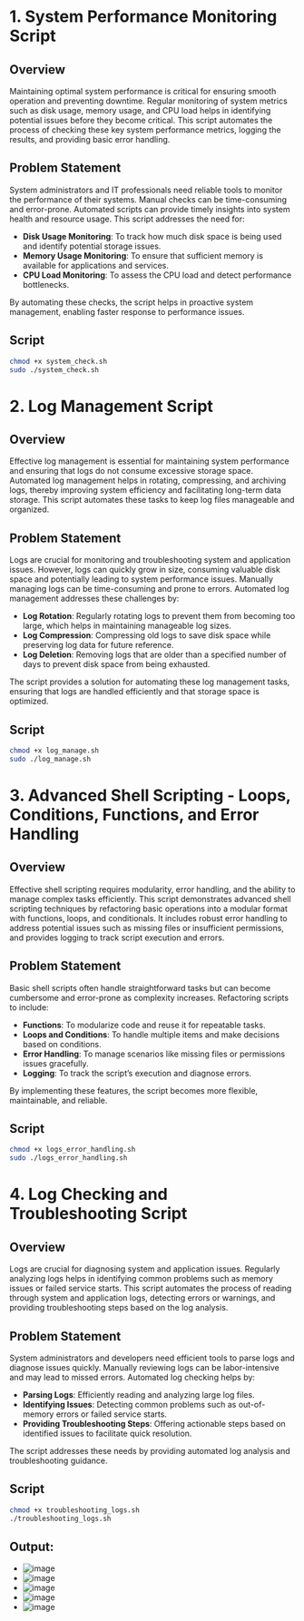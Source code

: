 # 1. System Performance Monitoring Script

## Overview

Maintaining optimal system performance is critical for ensuring smooth operation and preventing downtime. Regular monitoring of system metrics such as disk usage, memory usage, and CPU load helps in identifying potential issues before they become critical. This script automates the process of checking these key system performance metrics, logging the results, and providing basic error handling.

## Problem Statement

System administrators and IT professionals need reliable tools to monitor the performance of their systems. Manual checks can be time-consuming and error-prone. Automated scripts can provide timely insights into system health and resource usage. This script addresses the need for:
- **Disk Usage Monitoring**: To track how much disk space is being used and identify potential storage issues.
- **Memory Usage Monitoring**: To ensure that sufficient memory is available for applications and services.
- **CPU Load Monitoring**: To assess the CPU load and detect performance bottlenecks.

By automating these checks, the script helps in proactive system management, enabling faster response to performance issues.

## Script

```bash
chmod +x system_check.sh
sudo ./system_check.sh
```
# 2. Log Management Script

## Overview

Effective log management is essential for maintaining system performance and ensuring that logs do not consume excessive storage space. Automated log management helps in rotating, compressing, and archiving logs, thereby improving system efficiency and facilitating long-term data storage. This script automates these tasks to keep log files manageable and organized.

## Problem Statement

Logs are crucial for monitoring and troubleshooting system and application issues. However, logs can quickly grow in size, consuming valuable disk space and potentially leading to system performance issues. Manually managing logs can be time-consuming and prone to errors. Automated log management addresses these challenges by:
- **Log Rotation**: Regularly rotating logs to prevent them from becoming too large, which helps in maintaining manageable log sizes.
- **Log Compression**: Compressing old logs to save disk space while preserving log data for future reference.
- **Log Deletion**: Removing logs that are older than a specified number of days to prevent disk space from being exhausted.

The script provides a solution for automating these log management tasks, ensuring that logs are handled efficiently and that storage space is optimized.

## Script

```bash
chmod +x log_manage.sh
sudo ./log_manage.sh
```
# 3. Advanced Shell Scripting - Loops, Conditions, Functions, and Error Handling

## Overview

Effective shell scripting requires modularity, error handling, and the ability to manage complex tasks efficiently. This script demonstrates advanced shell scripting techniques by refactoring basic operations into a modular format with functions, loops, and conditionals. It includes robust error handling to address potential issues such as missing files or insufficient permissions, and provides logging to track script execution and errors.

## Problem Statement

Basic shell scripts often handle straightforward tasks but can become cumbersome and error-prone as complexity increases. Refactoring scripts to include:
- **Functions**: To modularize code and reuse it for repeatable tasks.
- **Loops and Conditions**: To handle multiple items and make decisions based on conditions.
- **Error Handling**: To manage scenarios like missing files or permissions issues gracefully.
- **Logging**: To track the script’s execution and diagnose errors.

By implementing these features, the script becomes more flexible, maintainable, and reliable.

## Script

```bash
chmod +x logs_error_handling.sh
sudo ./logs_error_handling.sh
```
# 4. Log Checking and Troubleshooting Script

## Overview

Logs are crucial for diagnosing system and application issues. Regularly analyzing logs helps in identifying common problems such as memory issues or failed service starts. This script automates the process of reading through system and application logs, detecting errors or warnings, and providing troubleshooting steps based on the log analysis.

## Problem Statement

System administrators and developers need efficient tools to parse logs and diagnose issues quickly. Manually reviewing logs can be labor-intensive and may lead to missed errors. Automated log checking helps by:
- **Parsing Logs**: Efficiently reading and analyzing large log files.
- **Identifying Issues**: Detecting common problems such as out-of-memory errors or failed service starts.
- **Providing Troubleshooting Steps**: Offering actionable steps based on identified issues to facilitate quick resolution.

The script addresses these needs by providing automated log analysis and troubleshooting guidance.

## Script

```bash
chmod +x troubleshooting_logs.sh
./troubleshooting_logs.sh
```

## Output:
- ![image](https://github.com/user-attachments/assets/efc18e24-3cac-44dc-9031-afd0b9a7e296)
- ![image](https://github.com/user-attachments/assets/455a5d51-462c-4d02-a830-83adb79c35fe)
- ![image](https://github.com/user-attachments/assets/7246c1a4-3344-4523-ad21-f1ad5db11c29)
- ![image](https://github.com/user-attachments/assets/eedfd56b-fe44-4fcf-850a-37eb7bd9e155)
- ![image](https://github.com/user-attachments/assets/1827b9fe-a5c5-40f3-aa77-fe1480d66787)










